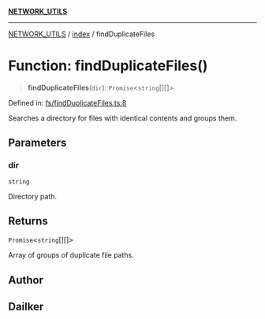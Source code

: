 [**NETWORK_UTILS**](../../README.md)

***

[NETWORK_UTILS](../../README.md) / [index](../README.md) / findDuplicateFiles

# Function: findDuplicateFiles()

> **findDuplicateFiles**(`dir`): `Promise`\<`string`[][]\>

Defined in: [fs/findDuplicateFiles.ts:8](https://github.com/dailker/everyutil/blob/26e2bb73429918cf0d08899e9efd90b82a42c92e/src/fs/findDuplicateFiles.ts#L8)

Searches a directory for files with identical contents and groups them.

## Parameters

### dir

`string`

Directory path.

## Returns

`Promise`\<`string`[][]\>

Array of groups of duplicate file paths.

## Author

## Dailker
